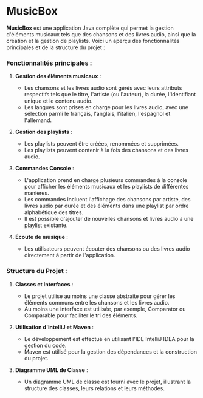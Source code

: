 # MusicBox
**MusicBox** est une application Java complète qui permet la gestion d'éléments musicaux tels que des chansons et des livres audio, ainsi que la création et la gestion de playlists. Voici un aperçu des fonctionnalités principales et de la structure du projet :

### Fonctionnalités principales :

1. **Gestion des éléments musicaux** :
   - Les chansons et les livres audio sont gérés avec leurs attributs respectifs tels que le titre, l'artiste (ou l'auteur), la durée, l'identifiant unique et le contenu audio.
   - Les langues sont prises en charge pour les livres audio, avec une sélection parmi le français, l'anglais, l'italien, l'espagnol et l'allemand.

2. **Gestion des playlists** :
   - Les playlists peuvent être créées, renommées et supprimées.
   - Les playlists peuvent contenir à la fois des chansons et des livres audio.

3. **Commandes Console** :
   - L'application prend en charge plusieurs commandes à la console pour afficher les éléments musicaux et les playlists de différentes manières.
   - Les commandes incluent l'affichage des chansons par artiste, des livres audio par durée et des éléments dans une playlist par ordre alphabétique des titres.
   - Il est possible d'ajouter de nouvelles chansons et livres audio à une playlist existante.

4. **Écoute de musique** :
   - Les utilisateurs peuvent écouter des chansons ou des livres audio directement à partir de l'application.

### Structure du Projet :

1. **Classes et Interfaces** :
   - Le projet utilise au moins une classe abstraite pour gérer les éléments communs entre les chansons et les livres audio.
   - Au moins une interface est utilisée, par exemple, Comparator ou Comparable pour faciliter le tri des éléments.

2. **Utilisation d'IntelliJ et Maven** :
   - Le développement est effectué en utilisant l'IDE IntelliJ IDEA pour la gestion du code.
   - Maven est utilisé pour la gestion des dépendances et la construction du projet.

3. **Diagramme UML de Classe** :
   - Un diagramme UML de classe est fourni avec le projet, illustrant la structure des classes, leurs relations et leurs méthodes.
